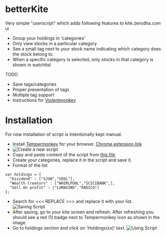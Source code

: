 # betterKite

Very simple "userscript" which adds following features to kite.zerodha.com ui

* Group your holdings in 'categories'
* Only view stocks in a particular category
* See a small tag next to your stock name indicating which category does the stock belong to.
* When a specific category is selected, only stocks in that category is shown in watchlist

TODO
* Save tags/categories
* Proper presentation of tags
* Multiple tag support
* Instructions for [Violentmonkey](https://openuserjs.org/about/Violentmonkey-for-Chrome)

# Installation

For now installation of script is intentionally kept manual.
* Install [Tempermonkey](https://www.tampermonkey.net/) for your browser. [Chrome extension link](https://chrome.google.com/webstore/detail/tampermonkey/dhdgffkkebhmkfjojejmpbldmpobfkfo)
* ![Create a new script](https://dl.dropbox.com/s/k13sxt4wl6kfb4w/createNewScript.gif?dl=0)
* Copy and paste content of the script from [this file](https://raw.githubusercontent.com/amit0rana/betterKite/master/mySmallCasesOnKite.js)
* Create your categories, replace it in the script and save it.
* Format of the list
```
var holdings = {
  "Dividend" : ["SJVN","VEDL"],
  "Wealth Creators" : ["WHIRLPOOL","ICICIBANK",],
  "Sell On profit" : ["LUMAXIND","RADICO"]
};
```
* Search for <<< REPLACE >>> and replace it with your list.
![Saving Script](https://dl.dropbox.com/s/zpaoybu6nllta0l/pasteAndSaveScript.gif?dl=0)
* After saving, go to your kite screen and refresh. After refreshing you should see a red (1) badge next to Tempermonkey icon as shown in the image.
* Go to holdings section and click on 'Holdings(xx)' text.
![Using Script](https://dl.dropbox.com/s/blxec4q9nop1jmo/usageScript.gif?dl=0)
